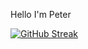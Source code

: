 
Hello I'm Peter

[![GitHub Streak](https://streak-stats.demolab.com/?user=peterzdhuang)](https://git.io/streak-stats)
